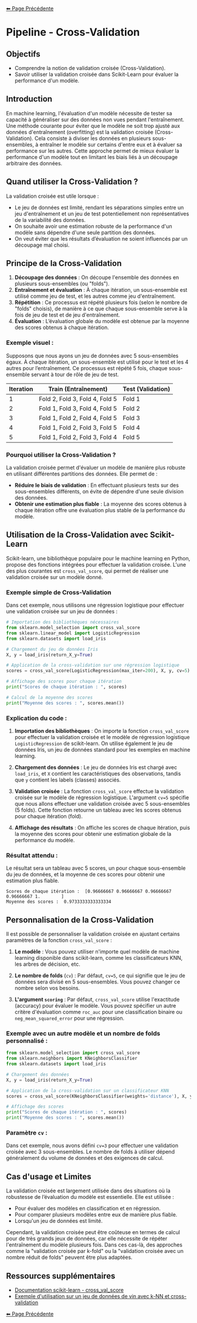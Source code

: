 [⬅ Page Précédente](../README.md)

# Pipeline - Cross-Validation

## Objectifs

- Comprendre la notion de validation croisée (Cross-Validation).
- Savoir utiliser la validation croisée dans Scikit-Learn pour évaluer la performance d'un modèle.

## Introduction

En machine learning, l'évaluation d'un modèle nécessite de tester sa capacité à généraliser sur des données non vues pendant l'entraînement. Une méthode courante pour éviter que le modèle ne soit trop ajusté aux données d'entraînement (overfitting) est la validation croisée (Cross-Validation). Cela consiste à diviser les données en plusieurs sous-ensembles, à entraîner le modèle sur certains d'entre eux et à évaluer sa performance sur les autres. Cette approche permet de mieux évaluer la performance d'un modèle tout en limitant les biais liés à un découpage arbitraire des données.

## Quand utiliser la Cross-Validation ?

La validation croisée est utile lorsque :
- Le jeu de données est limité, rendant les séparations simples entre un jeu d'entraînement et un jeu de test potentiellement non représentatives de la variabilité des données.
- On souhaite avoir une estimation robuste de la performance d'un modèle sans dépendre d'une seule partition des données.
- On veut éviter que les résultats d’évaluation ne soient influencés par un découpage mal choisi.

## Principe de la Cross-Validation

1. **Découpage des données** : On découpe l'ensemble des données en plusieurs sous-ensembles (ou "folds").
2. **Entraînement et évaluation** : À chaque itération, un sous-ensemble est utilisé comme jeu de test, et les autres comme jeu d'entraînement.
3. **Répétition** : Ce processus est répété plusieurs fois (selon le nombre de "folds" choisis), de manière à ce que chaque sous-ensemble serve à la fois de jeu de test et de jeu d'entraînement.
4. **Évaluation** : L’évaluation globale du modèle est obtenue par la moyenne des scores obtenus à chaque itération.

### Exemple visuel :
Supposons que nous ayons un jeu de données avec 5 sous-ensembles égaux. À chaque itération, un sous-ensemble est utilisé pour le test et les 4 autres pour l’entraînement. Ce processus est répété 5 fois, chaque sous-ensemble servant à tour de rôle de jeu de test.

| Iteration | Train (Entraînement) | Test (Validation) |
|-----------|----------------------|-------------------|
| 1         | Fold 2, Fold 3, Fold 4, Fold 5 | Fold 1           |
| 2         | Fold 1, Fold 3, Fold 4, Fold 5 | Fold 2           |
| 3         | Fold 1, Fold 2, Fold 4, Fold 5 | Fold 3           |
| 4         | Fold 1, Fold 2, Fold 3, Fold 5 | Fold 4           |
| 5         | Fold 1, Fold 2, Fold 3, Fold 4 | Fold 5           |

### Pourquoi utiliser la Cross-Validation ?
La validation croisée permet d'évaluer un modèle de manière plus robuste en utilisant différentes partitions des données. Elle permet de :
- **Réduire le biais de validation** : En effectuant plusieurs tests sur des sous-ensembles différents, on évite de dépendre d'une seule division des données.
- **Obtenir une estimation plus fiable** : La moyenne des scores obtenus à chaque itération offre une évaluation plus stable de la performance du modèle.

## Utilisation de la Cross-Validation avec Scikit-Learn

Scikit-learn, une bibliothèque populaire pour le machine learning en Python, propose des fonctions intégrées pour effectuer la validation croisée. L'une des plus courantes est `cross_val_score`, qui permet de réaliser une validation croisée sur un modèle donné.

### Exemple simple de Cross-Validation

Dans cet exemple, nous utilisons une régression logistique pour effectuer une validation croisée sur un jeu de données :

```python
# Importation des bibliothèques nécessaires
from sklearn.model_selection import cross_val_score
from sklearn.linear_model import LogisticRegression
from sklearn.datasets import load_iris

# Chargement du jeu de données Iris
X, y = load_iris(return_X_y=True)

# Application de la cross-validation sur une régression logistique
scores = cross_val_score(LogisticRegression(max_iter=200), X, y, cv=5)

# Affichage des scores pour chaque itération
print("Scores de chaque itération : ", scores)

# Calcul de la moyenne des scores
print("Moyenne des scores : ", scores.mean())
```

### Explication du code :

1. **Importation des bibliothèques** : On importe la fonction `cross_val_score` pour effectuer la validation croisée et le modèle de régression logistique `LogisticRegression` de scikit-learn. On utilise également le jeu de données Iris, un jeu de données standard pour les exemples en machine learning.
   
2. **Chargement des données** : Le jeu de données Iris est chargé avec `load_iris`, et `X` contient les caractéristiques des observations, tandis que `y` contient les labels (classes) associés.

3. **Validation croisée** : La fonction `cross_val_score` effectue la validation croisée sur le modèle de régression logistique. L'argument `cv=5` spécifie que nous allons effectuer une validation croisée avec 5 sous-ensembles (5 folds). Cette fonction retourne un tableau avec les scores obtenus pour chaque itération (fold).

4. **Affichage des résultats** : On affiche les scores de chaque itération, puis la moyenne des scores pour obtenir une estimation globale de la performance du modèle.

### Résultat attendu :

Le résultat sera un tableau avec 5 scores, un pour chaque sous-ensemble du jeu de données, et la moyenne de ces scores pour obtenir une estimation plus fiable.

```
Scores de chaque itération :  [0.96666667 0.96666667 0.96666667 0.96666667 1.        ]
Moyenne des scores :  0.9733333333333334
```

## Personnalisation de la Cross-Validation

Il est possible de personnaliser la validation croisée en ajustant certains paramètres de la fonction `cross_val_score` :

1. **Le modèle** : Vous pouvez utiliser n'importe quel modèle de machine learning disponible dans scikit-learn, comme les classificateurs KNN, les arbres de décision, etc.
   
2. **Le nombre de folds** (`cv`) : Par défaut, `cv=5`, ce qui signifie que le jeu de données sera divisé en 5 sous-ensembles. Vous pouvez changer ce nombre selon vos besoins.

3. **L'argument `scoring`** : Par défaut, `cross_val_score` utilise l'exactitude (accuracy) pour évaluer le modèle. Vous pouvez spécifier un autre critère d'évaluation comme `roc_auc` pour une classification binaire ou `neg_mean_squared_error` pour une régression.

### Exemple avec un autre modèle et un nombre de folds personnalisé :

```python
from sklearn.model_selection import cross_val_score
from sklearn.neighbors import KNeighborsClassifier
from sklearn.datasets import load_iris

# Chargement des données
X, y = load_iris(return_X_y=True)

# Application de la cross-validation sur un classificateur KNN
scores = cross_val_score(KNeighborsClassifier(weights='distance'), X, y, cv=3)

# Affichage des scores
print("Scores de chaque itération : ", scores)
print("Moyenne des scores : ", scores.mean())
```

### Paramètre `cv` :

Dans cet exemple, nous avons défini `cv=3` pour effectuer une validation croisée avec 3 sous-ensembles. Le nombre de folds à utiliser dépend généralement du volume de données et des exigences de calcul.

## Cas d'usage et Limites

La validation croisée est largement utilisée dans des situations où la robustesse de l’évaluation du modèle est essentielle. Elle est utilisée :
- Pour évaluer des modèles en classification et en régression.
- Pour comparer plusieurs modèles entre eux de manière plus fiable.
- Lorsqu'un jeu de données est limité.

Cependant, la validation croisée peut être coûteuse en termes de calcul pour de très grands jeux de données, car elle nécessite de répéter l'entraînement du modèle plusieurs fois. Dans ces cas-là, des approches comme la "validation croisée par k-fold" ou la "validation croisée avec un nombre réduit de folds" peuvent être plus adaptées.

## Ressources supplémentaires
- [Documentation scikit-learn - cross_val_score](https://scikit-learn.org/stable/modules/generated/sklearn.model_selection.cross_val_score.html)
- [Exemple d'utilisation sur un jeu de données de vin avec k-NN et cross-validation](http://www.xavierdupre.fr/app/papierstat/helpsphinx/notebooks/wines_knn_cross_val.html)

[⬅ Page Précédente](../README.md)